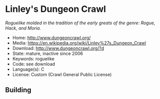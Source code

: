 # Linley's Dungeon Crawl

_Roguelike molded in the tradition of the early greats of the genre: Rogue, Hack, and Moria._

- Home: http://www.dungeoncrawl.org/
- Media: https://en.wikipedia.org/wiki/Linley%27s_Dungeon_Crawl
- Download: http://www.dungeoncrawl.org/?d
- State: mature, inactive since 2006
- Keywords: roguelike
- Code: see download
- Language(s): C
- License: Custom (Crawl General Public License)

## Building

